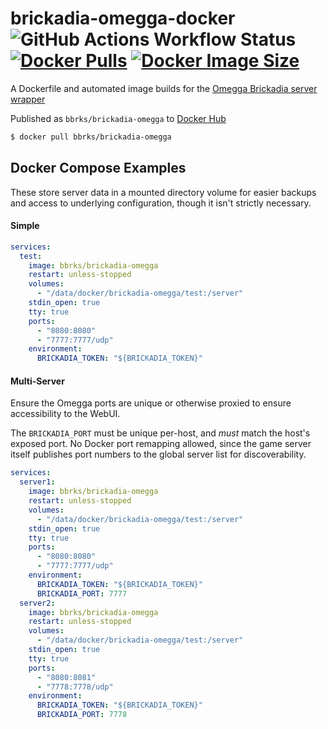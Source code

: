# brickadia-omegga-docker ![GitHub Actions Workflow Status](https://img.shields.io/github/actions/workflow/status/bbrks/brickadia-omegga-docker/docker.yml) [![Docker Pulls](https://img.shields.io/docker/pulls/bbrks/brickadia-omegga)](https://hub.docker.com/r/bbrks/brickadia-omegga) [![Docker Image Size](https://img.shields.io/docker/image-size/bbrks/brickadia-omegga)](https://hub.docker.com/r/bbrks/brickadia-omegga)

A Dockerfile and automated image builds for the [Omegga Brickadia server wrapper](https://github.com/brickadia-community/omegga)

Published as `bbrks/brickadia-omegga` to [Docker Hub](https://hub.docker.com/r/bbrks/brickadia-omegga)

```sh
$ docker pull bbrks/brickadia-omegga
```

## Docker Compose Examples

These store server data in a mounted directory volume for easier backups and access to underlying configuration, though it isn't strictly necessary.

#### Simple

```yml
services:
  test:
    image: bbrks/brickadia-omegga
    restart: unless-stopped
    volumes:
      - "/data/docker/brickadia-omegga/test:/server"
    stdin_open: true
    tty: true
    ports:
      - "8080:8080"
      - "7777:7777/udp"
    environment:
      BRICKADIA_TOKEN: "${BRICKADIA_TOKEN}"
```

#### Multi-Server

Ensure the Omegga ports are unique or otherwise proxied to ensure accessibility to the WebUI.

The `BRICKADIA_PORT` must be unique per-host, and _must_ match the host's exposed port. No Docker port remapping allowed, since the game server itself publishes port numbers to the global server list for discoverability.

```yml
services:
  server1:
    image: bbrks/brickadia-omegga
    restart: unless-stopped
    volumes:
      - "/data/docker/brickadia-omegga/test:/server"
    stdin_open: true
    tty: true
    ports:
      - "8080:8080"
      - "7777:7777/udp"
    environment:
      BRICKADIA_TOKEN: "${BRICKADIA_TOKEN}"
      BRICKADIA_PORT: 7777
  server2:
    image: bbrks/brickadia-omegga
    restart: unless-stopped
    volumes:
      - "/data/docker/brickadia-omegga/test:/server"
    stdin_open: true
    tty: true
    ports:
      - "8080:8081"
      - "7778:7778/udp"
    environment:
      BRICKADIA_TOKEN: "${BRICKADIA_TOKEN}"
      BRICKADIA_PORT: 7778
```
